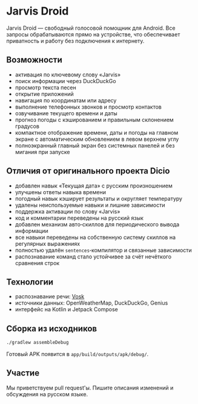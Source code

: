# Jarvis Droid

Jarvis Droid — свободный голосовой помощник для Android. Все запросы обрабатываются прямо на устройстве, что обеспечивает приватность и работу без подключения к интернету.

## Возможности

- активация по ключевому слову «Jarvis»
- поиск информации через DuckDuckGo
- просмотр текста песен
- открытие приложений
- навигация по координатам или адресу
- выполнение телефонных звонков и просмотр контактов
- озвучивание текущего времени и даты
- прогноз погоды с кэшированием и правильным склонением градусов
- компактное отображение времени, даты и погоды на главном экране с автоматическим обновлением в левом верхнем углу
- полноэкранный главный экран без системных панелей и без мигания при запуске

## Отличия от оригинального проекта Dicio

- добавлен навык «Текущая дата» с русским произношением
- улучшены ответы навыка времени
- погодный навык кэширует результаты и округляет температуру
- удалены неиспользуемые навыки и лишние зависимости
- поддержка активации по слову «Jarvis»
- код и комментарии переведены на русский язык
- добавлен механизм авто‑скиллов для периодического вывода информации
- все навыки переведены на собственную систему скиллов на регулярных выражениях
- полностью удалён `sentences`‑компилятор и связанные зависимости
- распознавание команд стало устойчивее за счёт нечёткого сравнения строк

## Технологии

- распознавание речи: [Vosk](https://github.com/alphacep/vosk-api)
- источники данных: OpenWeatherMap, DuckDuckGo, Genius
- интерфейс на Kotlin и Jetpack Compose

## Сборка из исходников

```bash
./gradlew assembleDebug
```

Готовый APK появится в `app/build/outputs/apk/debug/`.

## Участие

Мы приветствуем pull request'ы. Пишите описания изменений и обсуждения на русском языке.
